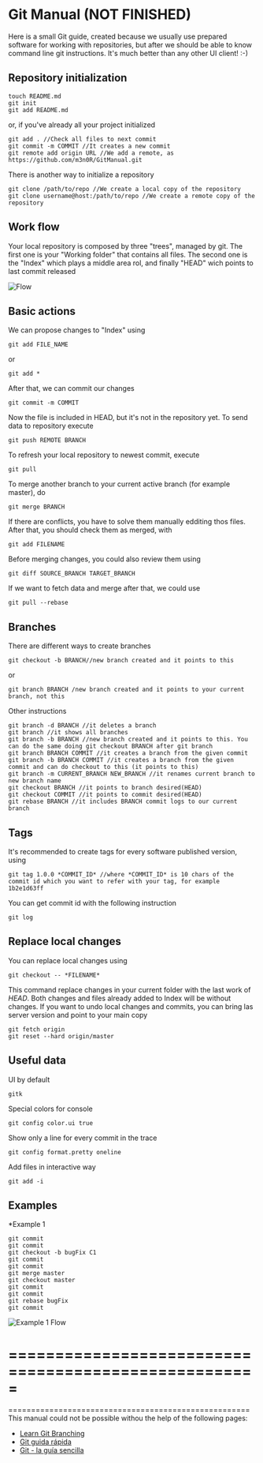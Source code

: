Git Manual (NOT FINISHED)
==========
Here is a small Git guide, created because we usually use prepared software for working with repositories, but after we should be able to know command line git instructions. It's much better than any other UI client! :-) 

Repository initialization
---------------------------
```
touch README.md
git init
git add README.md
```
or, if you've already all your project initialized
```
git add . //Check all files to next commit
git commit -m COMMIT //It creates a new commit
git remote add origin URL //We add a remote, as https://github.com/m3n0R/GitManual.git
```
There is another way to initialize a repository
```
git clone /path/to/repo //We create a local copy of the repository
git clone username@host:/path/to/repo //We create a remote copy of the repository
```

Work flow
---------
Your local repository is composed by three "trees", managed by git. The first one is your "Working folder" that contains all files. The second one is the "Index" which plays a middle area rol, and finally "HEAD" wich points to last commit released

![Flow](https://raw.github.com/m3n0r/gitManual/master/resources/flow.png)


Basic actions
-------------
We can propose changes to "Index" using
```
git add FILE_NAME
```
or
```
git add *
```
After that, we can commit our changes
```
git commit -m COMMIT
```
Now the file is included in HEAD, but it's not in the repository yet. To send data to repository execute
```
git push REMOTE BRANCH
```
To refresh your local repository to newest commit, execute
```
git pull
```
To merge another branch to your current active branch (for example master), do
```
git merge BRANCH
```
If there are conflicts, you have to solve them manually edditing thos files. After that, you should check them as merged, with
```
git add FILENAME
```
Before merging changes, you could also review them using
```
git diff SOURCE_BRANCH TARGET_BRANCH
```
If we want to fetch data and merge after that, we could use
```
git pull --rebase
```

Branches
--------
There are different ways to create branches
```
git checkout -b BRANCH//new branch created and it points to this
```
or
```
git branch BRANCH /new branch created and it points to your current branch, not this
```
Other instructions
```
git branch -d BRANCH //it deletes a branch
git branch //it shows all branches
git branch -b BRANCH //new branch created and it points to this. You can do the same doing git checkout BRANCH after git branch
git branch BRANCH COMMIT //it creates a branch from the given commit
git branch -b BRANCH COMMIT //it creates a branch from the given commit and can do checkout to this (it points to this)
git branch -m CURRENT_BRANCH NEW_BRANCH //it renames current branch to new branch name 
git checkout BRANCH //it points to branch desired(HEAD)
git checkout COMMIT //it points to commit desired(HEAD)
git rebase BRANCH //it includes BRANCH commit logs to our current branch
````

Tags
----
It's recommended to create tags for every software published version, using
```
git tag 1.0.0 *COMMIT_ID* //where *COMMIT_ID* is 10 chars of the commit id which you want to refer with your tag, for example 1b2e1d63ff
```
You can get commit id with the following instruction
```
git log
```

Replace local changes
---------------------
You can replace local changes using
```
git checkout -- *FILENAME*
```
This command replace changes in your current folder with the last work of *HEAD*. Both changes and files already added to Index will be without changes. If you want to undo local changes and commits, you can bring las server version and point to your main copy
```
git fetch origin
git reset --hard origin/master
```

Useful data
-----------
UI by default
```
gitk
```
Special colors for console
```
git config color.ui true
```
Show only a line for every commit in the trace
```
git config format.pretty oneline
```
Add files in interactive way
```
git add -i
```

Examples
-----------
*Example 1
```
git commit
git commit
git checkout -b bugFix C1
git commit
git commit
git merge master
git checkout master
git commit
git commit
git rebase bugFix
git commit
```
![Example 1 Flow](https://raw.github.com/m3n0r/gitManual/master/resources/example_1.png)


===================================================== 
=====================================================
=====================================================
This manual could not be possible withou the help of the following pages:
* [Learn Git Branching][page_1]
* [Git guida rápida][page_2]
* [Git - la guía sencilla][page_3]

[page_1]: http://pcottle.github.io/learnGitBranching
[page_2]: http://www.edy.es/dev/docs/git-guia-rapida
[page_3]: http://rogerdudler.github.io/git-guide/index.es.html